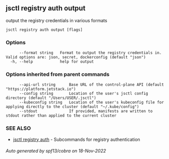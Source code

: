 ## jsctl registry auth output

output the registry credentials in various formats

```
jsctl registry auth output [flags]
```

### Options

```
      --format string   Format to output the registry credentials in. Valid options are: json, secret, dockerconfig (default "json")
  -h, --help            help for output
```

### Options inherited from parent commands

```
      --api-url string      Base URL of the control-plane API (default "https://platform.jetstack.io")
      --config string       Location of the user's jsctl config directory (default "/Users/USER/.jsctl")
      --kubeconfig string   Location of the user's kubeconfig file for applying directly to the cluster (default "~/.kube/config")
      --stdout              If provided, manifests are written to stdout rather than applied to the current cluster
```

### SEE ALSO

* [jsctl registry auth](jsctl_registry_auth.md)	 - Subcommands for registry authentication

###### Auto generated by spf13/cobra on 18-Nov-2022
